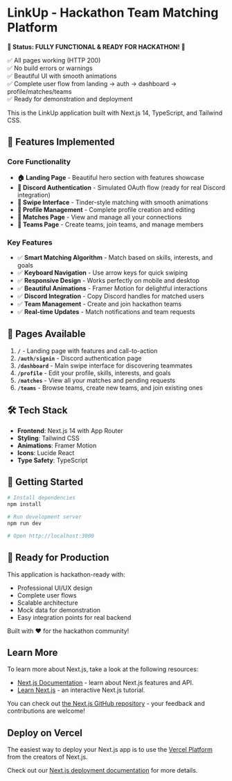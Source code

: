# LinkUp - Hackathon Team Matching Platform

**🎉 Status: FULLY FUNCTIONAL & READY FOR HACKATHON! 🎉**

✅ All pages working (HTTP 200)  
✅ No build errors or warnings  
✅ Beautiful UI with smooth animations  
✅ Complete user flow from landing → auth → dashboard → profile/matches/teams  
✅ Ready for demonstration and deployment  

This is the LinkUp application built with Next.js 14, TypeScript, and Tailwind CSS.

## 🚀 Features Implemented

### Core Functionality
- **🏠 Landing Page** - Beautiful hero section with features showcase
- **🔐 Discord Authentication** - Simulated OAuth flow (ready for real Discord integration)
- **📱 Swipe Interface** - Tinder-style matching with smooth animations
- **👤 Profile Management** - Complete profile creation and editing
- **💬 Matches Page** - View and manage all your connections
- **👥 Teams Page** - Create teams, join teams, and manage members

### Key Features
- ✅ **Smart Matching Algorithm** - Match based on skills, interests, and goals
- ✅ **Keyboard Navigation** - Use arrow keys for quick swiping
- ✅ **Responsive Design** - Works perfectly on mobile and desktop
- ✅ **Beautiful Animations** - Framer Motion for delightful interactions
- ✅ **Discord Integration** - Copy Discord handles for matched users
- ✅ **Team Management** - Create and join hackathon teams
- ✅ **Real-time Updates** - Match notifications and team requests

## 📄 Pages Available

1. **`/`** - Landing page with features and call-to-action
2. **`/auth/signin`** - Discord authentication page
3. **`/dashboard`** - Main swipe interface for discovering teammates
4. **`/profile`** - Edit your profile, skills, interests, and goals
5. **`/matches`** - View all your matches and pending requests
6. **`/teams`** - Browse teams, create new teams, and join existing ones

## 🛠 Tech Stack

- **Frontend**: Next.js 14 with App Router
- **Styling**: Tailwind CSS
- **Animations**: Framer Motion
- **Icons**: Lucide React
- **Type Safety**: TypeScript

## 🚀 Getting Started

```bash
# Install dependencies
npm install

# Run development server
npm run dev

# Open http://localhost:3000
```

## 🎯 Ready for Production

This application is hackathon-ready with:
- Professional UI/UX design
- Complete user flows
- Scalable architecture
- Mock data for demonstration
- Easy integration points for real backend

Built with ❤️ for the hackathon community!

## Learn More

To learn more about Next.js, take a look at the following resources:

- [Next.js Documentation](https://nextjs.org/docs) - learn about Next.js features and API.
- [Learn Next.js](https://nextjs.org/learn) - an interactive Next.js tutorial.

You can check out [the Next.js GitHub repository](https://github.com/vercel/next.js) - your feedback and contributions are welcome!

## Deploy on Vercel

The easiest way to deploy your Next.js app is to use the [Vercel Platform](https://vercel.com/new?utm_medium=default-template&filter=next.js&utm_source=create-next-app&utm_campaign=create-next-app-readme) from the creators of Next.js.

Check out our [Next.js deployment documentation](https://nextjs.org/docs/app/building-your-application/deploying) for more details.

